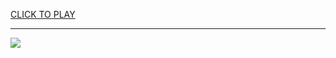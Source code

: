 
<a href="https://premium76.site?title=google_sites_unblocked_games_for_school&ref=13M">CLICK TO PLAY</a></h3>
<hr>

<a href="https://premium76.site?title=google_sites_unblocked_games_for_school&ref=13M"><img src="https://clearcache.store/games.png"></a>


